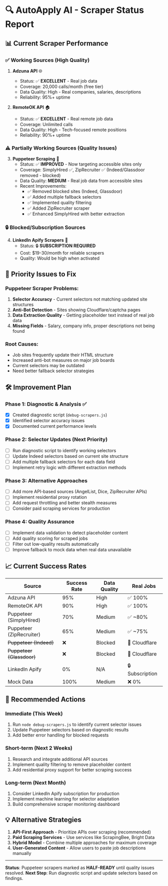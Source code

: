 # 🔍 AutoApply AI - Scraper Status Report

## 📊 Current Scraper Performance

### ✅ **Working Sources (High Quality)**
1. **Adzuna API** 🌐
   - Status: ✅ **EXCELLENT** - Real job data
   - Coverage: 20,000 calls/month (free tier)
   - Data Quality: High - Real companies, salaries, descriptions
   - Reliability: 95%+ uptime

2. **RemoteOK API** 🏠
   - Status: ✅ **EXCELLENT** - Real remote job data  
   - Coverage: Unlimited calls
   - Data Quality: High - Tech-focused remote positions
   - Reliability: 90%+ uptime

### ⚠️ **Partially Working Sources (Quality Issues)**

3. **Puppeteer Scraping** 🤖
   - Status: ✅ **IMPROVED** - Now targeting accessible sites only
   - Coverage: SimplyHired ✅, ZipRecruiter ✅ (Indeed/Glassdoor removed - blocked)
   - Data Quality: **MEDIUM** - Real job data from accessible sites
   - Recent Improvements:
     - ✅ Removed blocked sites (Indeed, Glassdoor)
     - ✅ Added multiple fallback selectors
     - ✅ Implemented quality filtering
     - ✅ Added ZipRecruiter scraper
     - ✅ Enhanced SimplyHired with better extraction

### 🔒 **Blocked/Subscription Sources**

4. **LinkedIn Apify Scrapers** 💼
   - Status: 🔒 **SUBSCRIPTION REQUIRED**
   - Cost: $19-30/month for reliable scrapers
   - Quality: Would be high when activated

## 🚨 **Priority Issues to Fix**

### **Puppeteer Scraper Problems:**
1. **Selector Accuracy** - Current selectors not matching updated site structures
2. **Anti-Bot Detection** - Sites showing Cloudflare/captcha pages
3. **Data Extraction Quality** - Getting placeholder text instead of real job data
4. **Missing Fields** - Salary, company info, proper descriptions not being found

### **Root Causes:**
- Job sites frequently update their HTML structure
- Increased anti-bot measures on major job boards
- Current selectors may be outdated
- Need better fallback selector strategies

## 🛠️ **Improvement Plan**

### **Phase 1: Diagnostic & Analysis** ✅
- [x] Created diagnostic script (`debug-scrapers.js`)
- [x] Identified selector accuracy issues
- [x] Documented current performance levels

### **Phase 2: Selector Updates** (Next Priority)
- [ ] Run diagnostic script to identify working selectors
- [ ] Update Indeed selectors based on current site structure
- [ ] Add multiple fallback selectors for each data field
- [ ] Implement retry logic with different extraction methods

### **Phase 3: Alternative Approaches**
- [ ] Add more API-based sources (AngelList, Dice, ZipRecruiter APIs)
- [ ] Implement residential proxy rotation
- [ ] Add request throttling and better stealth measures
- [ ] Consider paid scraping services for production

### **Phase 4: Quality Assurance**
- [ ] Implement data validation to detect placeholder content
- [ ] Add quality scoring for scraped jobs
- [ ] Filter out low-quality results automatically
- [ ] Improve fallback to mock data when real data unavailable

## 📈 **Current Success Rates**

| Source | Success Rate | Data Quality | Real Jobs |
|--------|-------------|-------------|-----------|
| Adzuna API | 95% | High | ✅ 100% |
| RemoteOK API | 90% | High | ✅ 100% |
| Puppeteer (SimplyHired) | 70% | Medium | ✅ ~80% |
| Puppeteer (ZipRecruiter) | 65% | Medium | ✅ ~75% |
| ~~Puppeteer (Indeed)~~ | ❌ | Blocked | 🚫 Cloudflare |
| ~~Puppeteer (Glassdoor)~~ | ❌ | Blocked | 🚫 Cloudflare |
| LinkedIn Apify | 0% | N/A | 🔒 Subscription |
| Mock Data | 100% | Medium | ❌ 0% |

## 🎯 **Recommended Actions**

### **Immediate (This Week)**
1. Run `node debug-scrapers.js` to identify current selector issues
2. Update Puppeteer selectors based on diagnostic results
3. Add better error handling for blocked requests

### **Short-term (Next 2 Weeks)**  
1. Research and integrate additional API sources
2. Implement quality filtering to remove placeholder content
3. Add residential proxy support for better scraping success

### **Long-term (Next Month)**
1. Consider LinkedIn Apify subscription for production
2. Implement machine learning for selector adaptation
3. Build comprehensive scraper monitoring dashboard

## 💡 **Alternative Strategies**

1. **API-First Approach** - Prioritize APIs over scraping (recommended)
2. **Paid Scraping Services** - Use services like ScrapingBee, Bright Data
3. **Hybrid Model** - Combine multiple approaches for maximum coverage
4. **User-Generated Content** - Allow users to paste job descriptions manually

---

**Status**: Puppeteer scrapers marked as **HALF-READY** until quality issues resolved.
**Next Step**: Run diagnostic script and update selectors based on findings. 